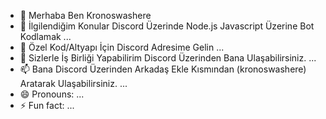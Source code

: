 - 👋 Merhaba Ben Kronoswashere
- 👀 İlgilendiğim Konular Discord Üzerinde Node.js Javascript Üzerine Bot Kodlamak ...
- 🌱 Özel Kod/Altyapı İçin Discord Adresime Gelin ...
- 💞️ Sizlerle İş Birliği Yapabilirim Discord Üzerinden Bana Ulaşabilirsiniz. ...
- 📫 Bana Discord Üzerinden Arkadaş Ekle Kısmından (kronoswashere) Aratarak Ulaşabilirsiniz. ...
- 😄 Pronouns: ...
- ⚡ Fun fact: ...

<!---
aslanchavo/aslanchavo is a ✨ special ✨ repository because its `README.md` (this file) appears on your GitHub profile.
You can click the Preview link to take a look at your changes.
--->
